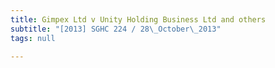 ```yaml
---
title: Gimpex Ltd v Unity Holding Business Ltd and others
subtitle: "[2013] SGHC 224 / 28\_October\_2013"
tags: null

---
```


